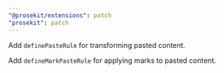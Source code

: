 ```yaml
---
"@prosekit/extensions": patch
"prosekit": patch
---
```


Add `definePasteRule` for transforming pasted content.

Add `defineMarkPasteRule` for applying marks to pasted content.
